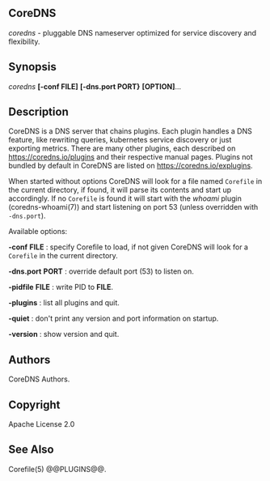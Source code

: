 ## CoreDNS

*coredns* - pluggable DNS nameserver optimized for service discovery and flexibility.

## Synopsis

*coredns* **[-conf FILE]** **[-dns.port PORT}** **[OPTION]**... 

## Description

CoreDNS is a DNS server that chains plugins. Each plugin handles a DNS feature, like rewriting
queries, kubernetes service discovery or just exporting metrics. There are many other plugins,
each described on <https://coredns.io/plugins> and their respective manual pages. Plugins not
bundled by default in CoreDNS are listed on <https://coredns.io/explugins>.

When started without options CoreDNS will look for a file named `Corefile` in the current
directory, if found, it will parse its contents and start up accordingly. If no `Corefile` is found
it will start with the *whoami* plugin (coredns-whoami(7)) and start listening on port 53 (unless
overridden with `-dns.port`).

Available options:

**-conf** **FILE**
: specify Corefile to load, if not given CoreDNS will look for a `Corefile` in the current
  directory.

**-dns.port** **PORT**
: override default port (53) to listen on.

**-pidfile** **FILE**
: write PID to **FILE**.

**-plugins**
: list all plugins and quit.

**-quiet**
: don't print any version and port information on startup.

**-version**
: show version and quit.

## Authors

CoreDNS Authors.

## Copyright

Apache License 2.0

## See Also

Corefile(5) @@PLUGINS@@.
